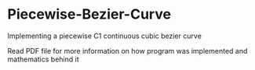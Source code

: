 # Piecewise-Bezier-Curve
Implementing a piecewise C1 continuous cubic bezier curve

Read PDF file for more information on how program was implemented and mathematics behind it
